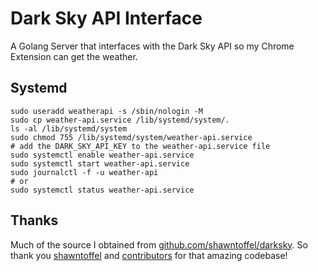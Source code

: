 # Dark Sky API Interface
A Golang Server that interfaces with the Dark Sky API so my Chrome Extension can get the weather.

## Systemd
    sudo useradd weatherapi -s /sbin/nologin -M
    sudo cp weather-api.service /lib/systemd/system/.
    ls -al /lib/systemd/system
    sudo chmod 755 /lib/systemd/system/weather-api.service
    # add the DARK_SKY_API_KEY to the weather-api.service file
    sudo systemctl enable weather-api.service
    sudo systemctl start weather-api.service
    sudo journalctl -f -u weather-api
    # or 
    sudo systemctl status weather-api.service

## Thanks
Much of the source I obtained from [github.com/shawntoffel/darksky](https://github.com/shawntoffel/darksky).  So thank you [shawntoffel](https://github.com/shawntoffel) and [contributors](https://github.com/shawntoffel/darksky/graphs/contributors) for that amazing codebase!
